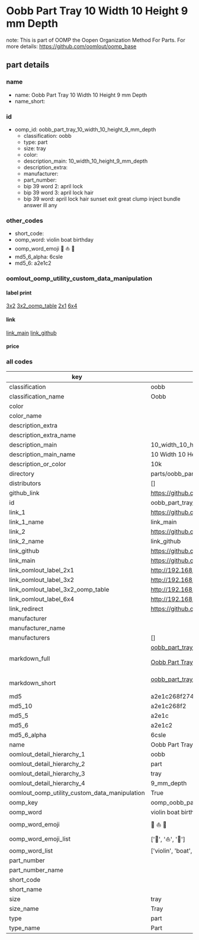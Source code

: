 # Oobb Part Tray 10 Width 10 Height 9 mm Depth  

note: This is part of OOMP the Oopen Organization Method For Parts. For more details: https://github.com/oomlout/oomp_base

##  part details
  







### name
* name: Oobb Part Tray 10 Width 10 Height 9 mm Depth
* name_short: 
### id
* oomp_id: oobb_part_tray_10_width_10_height_9_mm_depth
  * classification: oobb
  * type: part
  * size: tray
  * color: 
  * description_main: 10_width_10_height_9_mm_depth
  * description_extra: 
  * manufacturer: 
  * part_number: 
  * bip 39 word 2: april lock
  * bip 39 word 3: april lock hair
  * bip 39 word: april lock hair sunset exit great clump inject bundle answer ill any

### other_codes
* short_code: 
* oomp_word: violin boat birthday
* oomp_word_emoji :violin: :boat: :birthday:
* md5_6_alpha: 6csle
* md5_6: a2e1c2






### oomlout_oomp_utility_custom_data_manipulation
#### label print
[3x2](http://192.168.1.245:1112/?label=oomp%206csle)
[3x2_oomp_table](http://192.168.1.108:1112/?label=oomp%206csle)
[2x1](http://192.168.1.242:1112/?label=oomp%206csle)
[6x4](http://192.168.1.55:1112/?label=oomp%206csle)    

#### link

[link_main](https://github.com/oomlout/oomlout_oomp_version_1_messy/tree/main/parts/oobb_part_tray_10_width_10_height_9_mm_depth) [link_github](https://github.com/oomlout/oomlout_oomp_version_1_messy/tree/main/parts/oobb_part_tray_10_width_10_height_9_mm_depth)                             

#### price







### all codes 
| key | value |  
| --- | --- |  
| classification | oobb |  
| classification_name | Oobb |  
| color |  |  
| color_name |  |  
| description_extra |  |  
| description_extra_name |  |  
| description_main | 10_width_10_height_9_mm_depth |  
| description_main_name | 10 Width 10 Height 9 mm Depth |  
| description_or_color | 10k |  
| directory | parts/oobb_part_tray_10_width_10_height_9_mm_depth |  
| distributors | [] |  
| github_link | https://github.com/oomlout/oomlout_oomp_part_src/tree/main/parts/oobb_part_tray_10_width_10_height_9_mm_depth |  
| id | oobb_part_tray_10_width_10_height_9_mm_depth |  
| link_1 | https://github.com/oomlout/oomlout_oomp_version_1_messy/tree/main/parts/oobb_part_tray_10_width_10_height_9_mm_depth |  
| link_1_name | link_main |  
| link_2 | https://github.com/oomlout/oomlout_oomp_version_1_messy/tree/main/parts/oobb_part_tray_10_width_10_height_9_mm_depth |  
| link_2_name | link_github |  
| link_github | https://github.com/oomlout/oomlout_oomp_version_1_messy/tree/main/parts/oobb_part_tray_10_width_10_height_9_mm_depth |  
| link_main | https://github.com/oomlout/oomlout_oomp_version_1_messy/tree/main/parts/oobb_part_tray_10_width_10_height_9_mm_depth |  
| link_oomlout_label_2x1 | http://192.168.1.242:1112/?label=oomp%206csle |  
| link_oomlout_label_3x2 | http://192.168.1.245:1112/?label=oomp%206csle |  
| link_oomlout_label_3x2_oomp_table | http://192.168.1.108:1112/?label=oomp%206csle |  
| link_oomlout_label_6x4 | http://192.168.1.55:1112/?label=oomp%206csle |  
| link_redirect | https://github.com/oomlout/oomlout_oomp_version_1_messy/tree/main/parts/oobb_part_tray_10_width_10_height_9_mm_depth |  
| manufacturer |  |  
| manufacturer_name |  |  
| manufacturers | [] |  
| markdown_full | [oobb_part_tray_10_width_10_height_9_mm_depth](none)<br>[](none)<br>[Oobb Part Tray 10 Width 10 Height 9 Mm Depth](none)<br><br> |  
| markdown_short | [oobb_part_tray_10_width_10_height_9_mm_depth](none)<br><br> |  
| md5 | a2e1c268f274058998a7fd98d0a0d857 |  
| md5_10 | a2e1c268f2 |  
| md5_5 | a2e1c |  
| md5_6 | a2e1c2 |  
| md5_6_alpha | 6csle |  
| name | Oobb Part Tray 10 Width 10 Height 9 mm Depth |  
| oomlout_detail_hierarchy_1 | oobb |  
| oomlout_detail_hierarchy_2 | part |  
| oomlout_detail_hierarchy_3 | tray |  
| oomlout_detail_hierarchy_4 | 9_mm_depth |  
| oomlout_oomp_utility_custom_data_manipulation | True |  
| oomp_key | oomp_oobb_part_tray_10_width_10_height_9_mm_depth |  
| oomp_word | violin boat birthday |  
| oomp_word_emoji | :violin: :boat: :birthday: |  
| oomp_word_emoji_list | [':violin:', ':boat:', ':birthday:'] |  
| oomp_word_list | ['violin', 'boat', 'birthday'] |  
| part_number |  |  
| part_number_name |  |  
| short_code |  |  
| short_name |  |  
| size | tray |  
| size_name | Tray |  
| type | part |  
| type_name | Part |  
